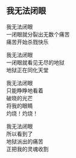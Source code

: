 ## 我无法闭眼
我无法闭眼<br>
一闭眼就分裂出无数个痛苦<br>
痛苦开始杀戮快乐<br>

我无法闭眼<br>
一闭眼就看见无尽的地狱<br>
地狱正在同化天堂<br>

我无法闭眼<br>
只能睁睁地看着<br>
破晓的光芒<br>
将我的眼睛<br>
灼烧！灼烧！<br>

我无法闭眼<br>
所以看到了<br>
地狱派出的痛苦<br>
正把我的灵魂收割<br>
